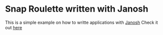 Snap Roulette written with Janosh
======

This is a simple example on how to writte applications with [Janosh](https://github.com/kallaballa/Janosh/)
Check it out [here](https://kallaballa.github.io/SnapRouletteJanosh/)

